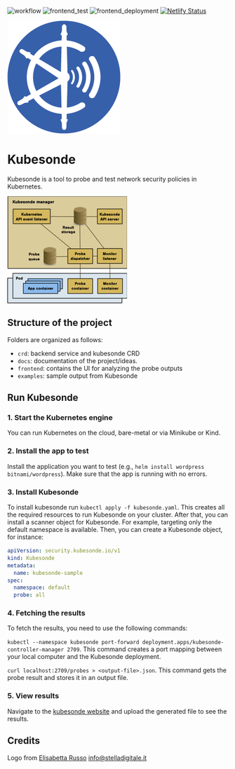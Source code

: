 ![workflow](https://github.com/kubesonde/kubesonde/actions/workflows/go_main.yaml/badge.svg)
![frontend_test](https://github.com/kubesonde/kubesonde/actions/workflows/frontend_dev.yaml/badge.svg)
![frontend_deployment](https://github.com/kubesonde/kubesonde/actions/workflows/deploy_frontend.yaml/badge.svg)
[![Netlify Status](https://api.netlify.com/api/v1/badges/df3643ab-e317-4b96-b5c2-de937837b375/deploy-status)](https://app.netlify.com/sites/testksonde/deploys)



![Kubesonde logo](frontend/public/logo257.png "Kubesonde logo")

# Kubesonde

Kubesonde is a tool to probe and test network security policies in Kubernetes.

![kubesonde infra](docs/kubesonde.png "kubesonde infrastructure")

## Structure of the project
Folders are organized as follows: 
- `crd`: backend service and kubesonde CRD 
- `docs`: documentation of the project/ideas.
- `frontend`: contains the UI for analyzing the probe outputs
- `examples`: sample output from Kubesonde

## Run Kubesonde
### 1. Start the Kubernetes engine

You can run Kubernetes on the cloud, bare-metal or via Minikube or Kind.
### 2. Install the app to test

Install the application you want to test (e.g., `helm install wordpress bitnami/wordpress`). Make sure that the app is running with no errors.

### 3. Install Kubesonde

To install kubesonde run `kubectl apply -f kubesonde.yaml`. This creates all the required resources to run Kubesonde on your cluster. After that, you can install a scanner object for Kubesonde. For example, targeting only the default namespace is available. Then, you can create a Kubesonde object, for instance: 
```yaml
apiVersion: security.kubesonde.io/v1
kind: Kubesonde
metadata:
  name: kubesonde-sample
spec:
  namespace: default
  probe: all
```
### 4. Fetching the results

To fetch the results, you need to use the following commands:

`kubectl --namespace kubesonde port-forward deployment.apps/kubesonde-controller-manager 2709`. This command creates a port mapping between your local computer and the Kubesonde deployment.

`curl localhost:2709/probes > <output-file>.json`. This command gets the probe result and stores it in an output file.

### 5. View results

Navigate to the [kubesonde website](https://kubesonde.jackops.dev) and upload the generated file to see the results.
 
## Credits

Logo from [Elisabetta Russo](stelladigitale.it) info@stelladigitale.it
